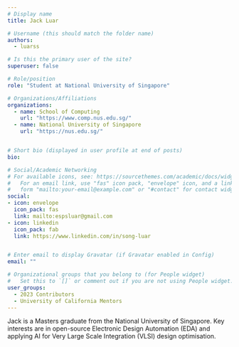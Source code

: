 ```yaml
---
# Display name
title: Jack Luar

# Username (this should match the folder name)
authors:
  - luarss

# Is this the primary user of the site?
superuser: false

# Role/position
role: "Student at National University of Singapore"

# Organizations/Affiliations
organizations:
  - name: School of Computing
    url: "https://www.comp.nus.edu.sg/"
  - name: National University of Singapore
    url: "https://nus.edu.sg/"


# Short bio (displayed in user profile at end of posts)
bio: 

# Social/Academic Networking
# For available icons, see: https://sourcethemes.com/academic/docs/widgets/#icons
#   For an email link, use "fas" icon pack, "envelope" icon, and a link in the
#   form "mailto:your-email@example.com" or "#contact" for contact widget.
social:
- icon: envelope
  icon_pack: fas
  link: mailto:espsluar@gmail.com
- icon: linkedin
  icon_pack: fab
  link: https://www.linkedin.com/in/song-luar


# Enter email to display Gravatar (if Gravatar enabled in Config)
email: ""

# Organizational groups that you belong to (for People widget)
#   Set this to `[]` or comment out if you are not using People widget.  
user_groups:
  - 2023 Contributors
  - University of California Mentors
---
```

Jack is a Masters graduate from the National University of Singapore. Key interests are in open-source Electronic Design Automation (EDA) and applying AI for Very Large Scale Integration (VLSI) design optimisation. 
